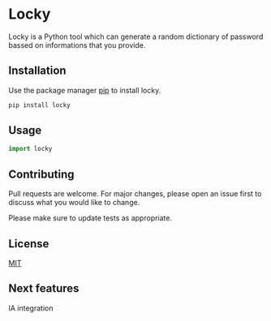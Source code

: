 # Locky

Locky is a Python tool which can generate a random dictionary of password bassed on informations that you provide.

## Installation

Use the package manager [pip](https://pip.pypa.io/en/stable/) to install locky.

```bash
pip install locky
```

## Usage

```python
import locky
```

## Contributing
Pull requests are welcome. For major changes, please open an issue first to discuss what you would like to change.

Please make sure to update tests as appropriate.

## License
[MIT](https://choosealicense.com/licenses/mit/)


## Next features
IA integration
